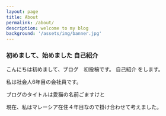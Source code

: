 ```yaml
---
layout: page
title: About
permalink: /about/
description: welcome to my blog
background: '/assets/img/banner.jpg'
---
```


### 初めまして、始めました 自己紹介

こんにちは初めまして、ブログ　初投稿です。 自己紹介 をします。

私は社会人6年目の会社員です。

ブログのタイトルは愛猫の名前ごますけと

現在、私はマレーシア在住４年目なので掛け合わせて考えました。

